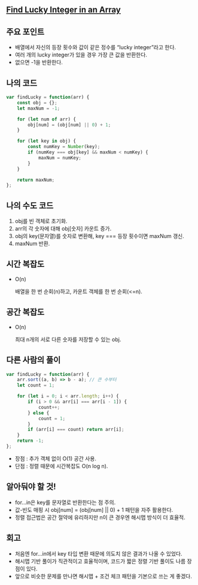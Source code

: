 ## [Find Lucky Integer in an Array](https://leetcode.com/problems/find-lucky-integer-in-an-array/description/?envType=daily-question&envId=2025-07-01)

## 주요 포인트

- 배열에서 자신의 등장 횟수와 값이 같은 정수를 “lucky integer”라고 한다.
- 여러 개의 lucky integer가 있을 경우 가장 큰 값을 반환한다.
- 없으면 -1을 반환한다.

## 나의 코드

```jsx
var findLucky = function(arr) {
    const obj = {};
    let maxNum = -1;

    for (let num of arr) {
        obj[num] = (obj[num] || 0) + 1;
    }

    for (let key in obj) {
        const numKey = Number(key);
        if (numKey === obj[key] && maxNum < numKey) {
            maxNum = numKey;
        }
    }

    return maxNum;
};
```

## 나의 수도 코드

1. obj를 빈 객체로 초기화.
2. arr의 각 숫자에 대해 obj[숫자] 카운트 증가.
3. obj의 key(문자열)를 숫자로 변환해, key === 등장 횟수이면 maxNum 갱신.
4. maxNum 반환.

## 시간 복잡도

- O(n)
    
    배열을 한 번 순회(n)하고, 카운트 객체를 한 번 순회(<=n).
    

## 공간 복잡도

- O(n)
    
    최대 n개의 서로 다른 숫자를 저장할 수 있는 obj.
    

## 다른 사람의 풀이

```jsx
var findLucky = function(arr) {
    arr.sort((a, b) => b - a); // 큰 수부터
    let count = 1;

    for (let i = 0; i < arr.length; i++) {
        if (i > 0 && arr[i] === arr[i - 1]) {
            count++;
        } else {
            count = 1;
        }
        if (arr[i] === count) return arr[i];
    }
    return -1;
};
```

- 장점 : 추가 객체 없이 O(1) 공간 사용.
- 단점 : 정렬 때문에 시간복잡도 O(n log n).

## 알아둬야 할 것!

- for...in은 key를 문자열로 반환한다는 점 주의.
- 값-빈도 매핑 시 obj[num] = (obj[num] || 0) + 1 패턴을 자주 활용한다.
- 정렬 접근법은 공간 절약에 유리하지만 n이 큰 경우엔 해시맵 방식이 더 효율적.

## 회고

- 처음엔 for...in에서 key 타입 변환 때문에 의도치 않은 결과가 나올 수 있었다.
- 해시맵 기반 풀이가 직관적이고 효율적이며, 코드가 짧은 정렬 기반 풀이도 나름 장점이 있다.
- 앞으로 비슷한 문제를 만나면 해시맵 + 조건 체크 패턴을 기본으로 쓰는 게 좋겠다.
